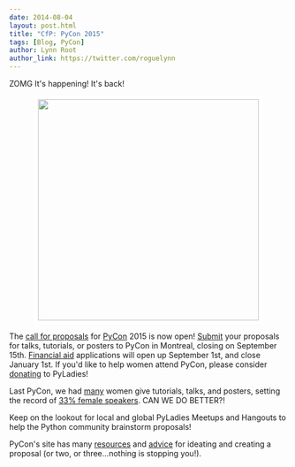 ```yaml
---
date: 2014-08-04
layout: post.html
title: "CfP: PyCon 2015"
tags: [Blog, PyCon]
author: Lynn Root
author_link: https://twitter.com/roguelynn
---
```



ZOMG It's happening! It's back!

<img width="400" style="display:block;margin-left:auto;margin-right:auto;border-style:solid;border-width:6px;border-color:white;" src="http://i.imgur.com/7drHiqr.gif" />

The [call for proposals][blog] for [PyCon][pycon] 2015 is now open!  [Submit][cfp] your proposals for talks, tutorials, or posters to PyCon in Montreal, closing on September 15th.  [Financial aid][finaid] applications will open up September 1st, and close January 1st.  If you'd like to help women attend PyCon, please consider [donating][donate] to PyLadies!

Last PyCon, we had [many][tutorials] women give tutorials, talks, and posters, setting the record of [33% female speakers][jessicatweet].  CAN WE DO BETTER?!

Keep on the lookout for local and global PyLadies Meetups and Hangouts to help the Python community brainstorm proposals!

PyCon's site has many [resources][pyconresources] and [advice][pyconadvice] for ideating and creating a proposal (or two, or three...nothing is stopping you!).


[blog]: http://pycon.blogspot.com/2014/08/pycon-2015-call-for-proposals-is-open.html
[pycon]: https://us.pycon.org/2015/
[cfp]: https://us.pycon.org/2015/speaking/cfp/
[tutorials]: http://www.pyladies.com/blog/pycon-tutorials/
[jessicatweet]: https://twitter.com/jessicamckellar/status/413009020522221568
[finaid]: https://us.pycon.org/2015/assistance/
[donate]: http://www.pyladies.com/sponsor/
[pyconresources]: https://us.pycon.org/2015/speaking/proposal-resources/
[pyconadvice]: https://us.pycon.org/2015/speaking/proposal_advice/